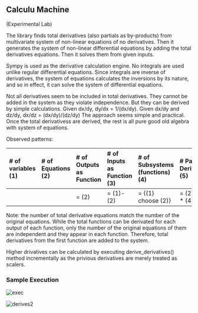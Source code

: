## Calculu Machine

(Experimental Lab)

The library finds total derivatives (also partials as by-products) from multivariate system of non-linear equations of no derivatives.  Then it generates the system of non-linear differential equations by adding the total derivatives equations.  Then it solves them from given inputs.

Sympy is used as the derivative calculation engine.  No integrals are used unlike regular differential equations.  Since integrals are inverse of derivatives, the system of equations calculates the inversions by its nature, and so in effect, it can solve the system of differential equations.

Not all derivatives seem to be included in total derivatives.  They cannot be added in the system as they violate independence.  But they can be derived by simple calculations.  Given dx/dy, dy/dx = 1/(dx/dy).  Given dx/dy and dz/dy, dx/dz = (dx/dy)/(dz/dy)  The approach seems simple and practical.  Once the total derivativess are derived, the rest is all pure good old algebra with system of equations.

Observed patterns:

| # of variables (1) | # of Equations (2)|  # of Outputs as Function | # of Inputs as Function (3) | # of Subsystems (functions) (4)| # Partial Derivatives (5)| # Total Derivatives (6)|
|:----------|:----------|:----------|:----------|:----------|:----------|:----------|
| |  | = (2) | = (1)-(2) | = {(1) choose (2)} |  = (2) * (3) * (4) | = (2)|

Note: the number of total derivative equations match the number of the original equations.  While the total functions can be derivated for each output of each function, only the number of the original equations of them are independent and they appear in each function.  Therefore, total derivatives from the first function are added to the system.

Higher drivatives can be calculated by executing derive_derivatives() method incrementally as the privious derivatives are merely treated as scalers.


### Sample Execution

![exec](https://github.com/tomkob9999/calculu_machine/assets/96751911/252fb176-20f3-4132-bfc7-cec9865c1c2c)

![derives2](https://github.com/tomkob9999/calculu_machine/assets/96751911/6faa20e1-5957-41f7-96ec-1a659e70f7fe)








